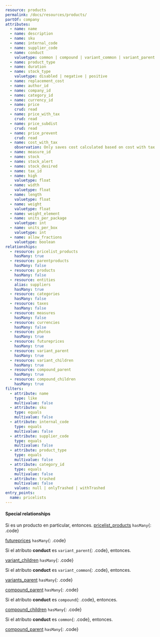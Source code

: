 ```yaml
---
resource: products
permalink: /docs/resources/products/
partOf: company
attributes:
  - name: name
  - name: description
  - name: sku
  - name: internal_code
  - name: supplier_code
  - name: conduct
    valuetype: common | compound | variant_common | variant_parent
  - name: product_type
  - name: duration
  - name: stock_type
    valuetype: disabled | negative | positive
  - name: replacement_cost
  - name: author_id
  - name: company_id
  - name: category_id
  - name: currency_id
  - name: price
    crud: read
  - name: price_with_tax
    crud: read
  - name: price_subdist
    crud: read
  - name: price_prevent
    crud: read
  - name: cost_with_tax
    observation: Only saves cost calculated based on cost with tax
  - name: measure_id
  - name: stock
  - name: stock_alert
  - name: stock_desired
  - name: tax_id
  - name: high
    valuetype: float
  - name: width
    valuetype: float
  - name: length
    valuetype: float
  - name: weight
    valuetype: float
  - name: weight_element
  - name: units_per_package
    valuetype: int
  - name: units_per_box
    valuetype: int
  - name: allow_fractions
    valuetype: boolean
relationships:
  - resource: pricelist_products
    hasMany: true
  - resource: parentproducts
    hasMany: false
  - resource: products
    hasMany: false
  - resource: entities
    alias: suppliers
    hasMany: true
  - resource: categories
    hasMany: false
  - resource: taxes
    hasMany: false
  - resource: measures
    hasMany: false
  - resource: currencies
    hasMany: false
  - resource: photos
    hasMany: true
  - resource: futureprices
    hasMany: true
  - resource: variant_parent
    hasMany: true
  - resource: variant_children
    hasMany: true
  - resource: compound_parent
    hasMany: true
  - resource: compound_children
    hasMany: true
filters:
  - attribute: name
    type: like
    multivalue: false
  - attribute: sku
    type: equals
    multivalue: false
  - attribute: internal_code
    type: equals
    multivalue: false
  - attribute: supplier_code
    type: equals
    multivalue: false
  - attribute: product_type
    type: equals
    multivalue: false
  - attribute: category_id
    type: equals
    multivalue: false
  - attribute: trashed
    multivalue: false
    values: null | onlyTrashed | withTrashed
entry_points:
  name: pricelists
---
```


#### Special relationships
Si es un producto en particular, entonces.
[pricelist_products](pricelist-products) `hasMany`{: .code}

[futureprices](futureprices) `hasMany`{: .code}

Si el atributo **conduct** es `variant_parent`{: .code}, entonces.

[variant_children](variant-children) `hasMany`{: .code}

Si el atributo **conduct** es `variant_common`{: .code}, entonces.

[variants_parent](variants-parent) `hasMany`{: .code}

[compound_parent](compound-parent) `hasMany`{: .code}

Si el atributo **conduct** es `compound`{: .code}, entonces.

[compound_children](compound-children) `hasMany`{: .code}

Si el atributo **conduct** es `common`{: .code}, entonces.

[compound_parent](compound-parent) `hasMany`{: .code}
